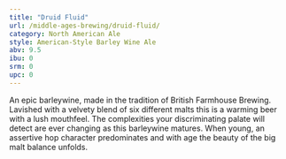 ```yaml
---
title: "Druid Fluid"
url: /middle-ages-brewing/druid-fluid/
category: North American Ale
style: American-Style Barley Wine Ale
abv: 9.5
ibu: 0
srm: 0
upc: 0
---
```

An epic barleywine, made in the tradition of British Farmhouse Brewing. Lavished with a velvety blend of six different malts this is a warming beer with a lush mouthfeel. The complexities your discriminating palate will detect are ever changing as this barleywine matures. When young, an assertive hop character predominates and with age the beauty of the big malt balance unfolds.
